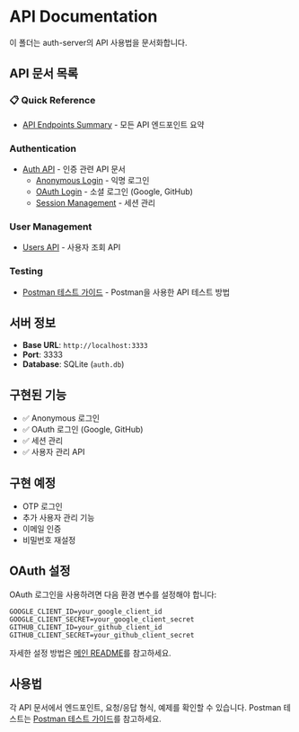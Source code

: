 # API Documentation

이 폴더는 auth-server의 API 사용법을 문서화합니다.

## API 문서 목록

### 📋 Quick Reference
- [API Endpoints Summary](./api-endpoints.md) - 모든 API 엔드포인트 요약

### Authentication
- [Auth API](./api/auth/) - 인증 관련 API 문서
  - [Anonymous Login](./api/auth/anonymous.md) - 익명 로그인
  - [OAuth Login](./api/auth/oauth.md) - 소셜 로그인 (Google, GitHub)
  - [Session Management](./api/auth/session.md) - 세션 관리

### User Management  
- [Users API](./api/users.md) - 사용자 조회 API

### Testing
- [Postman 테스트 가이드](./postman.md) - Postman을 사용한 API 테스트 방법

## 서버 정보
- **Base URL**: `http://localhost:3333`
- **Port**: 3333
- **Database**: SQLite (`auth.db`)

## 구현된 기능
- ✅ Anonymous 로그인
- ✅ OAuth 로그인 (Google, GitHub)
- ✅ 세션 관리
- ✅ 사용자 관리 API

## 구현 예정
- OTP 로그인
- 추가 사용자 관리 기능
- 이메일 인증
- 비밀번호 재설정

## OAuth 설정
OAuth 로그인을 사용하려면 다음 환경 변수를 설정해야 합니다:

```env
GOOGLE_CLIENT_ID=your_google_client_id
GOOGLE_CLIENT_SECRET=your_google_client_secret
GITHUB_CLIENT_ID=your_github_client_id  
GITHUB_CLIENT_SECRET=your_github_client_secret
```

자세한 설정 방법은 [메인 README](../README.md#oauth-설정)를 참고하세요.

## 사용법
각 API 문서에서 엔드포인트, 요청/응답 형식, 예제를 확인할 수 있습니다. Postman 테스트는 [Postman 테스트 가이드](./postman.md)를 참고하세요.